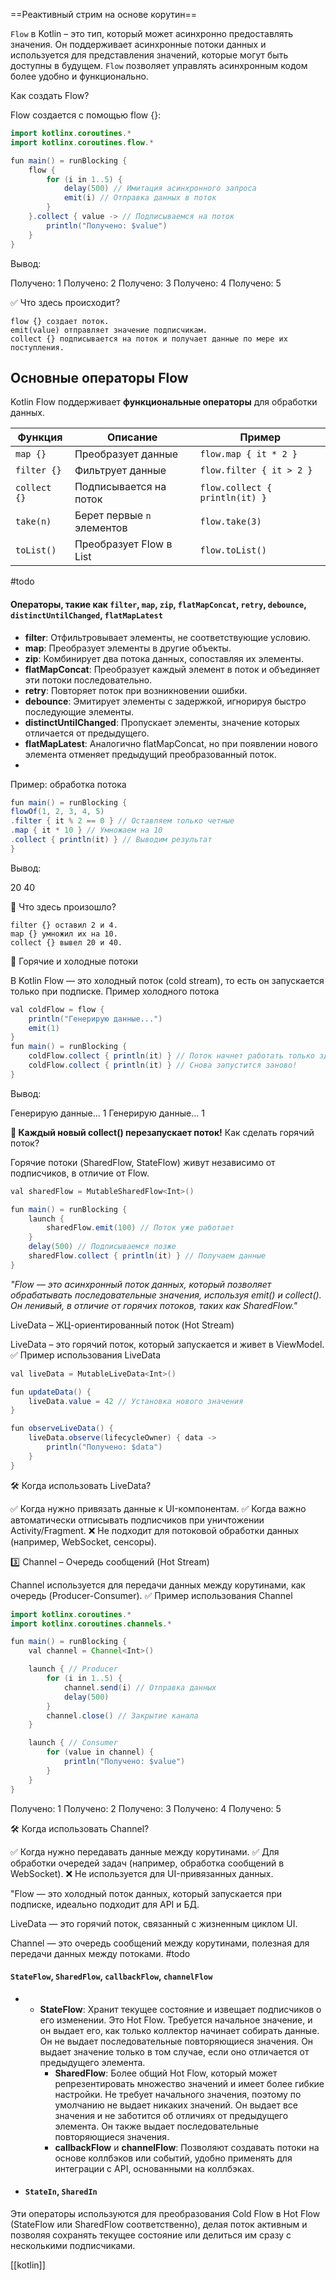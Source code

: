 
==Реактивный стрим на основе корутин== 

`Flow` в Kotlin – это тип, который может асинхронно предоставлять значения. Он поддерживает асинхронные потоки данных и используется для представления значений, которые могут быть доступны в будущем. `Flow` позволяет управлять асинхронным кодом более удобно и функционально.

Как создать Flow?

Flow создается с помощью flow {}:

```java
import kotlinx.coroutines.*
import kotlinx.coroutines.flow.*

fun main() = runBlocking {
    flow {
        for (i in 1..5) {
            delay(500) // Имитация асинхронного запроса
            emit(i) // Отправка данных в поток
        }
    }.collect { value -> // Подписываемся на поток
        println("Получено: $value")
    }
}

```

Вывод:

Получено: 1 Получено: 2 Получено: 3 Получено: 4 Получено: 5

✅ Что здесь происходит?

```
flow {} создает поток.
emit(value) отправляет значение подписчикам.
collect {} подписывается на поток и получает данные по мере их поступления.

```

## **Основные операторы Flow**

Kotlin Flow поддерживает **функциональные операторы** для обработки данных.

|Функция|Описание|Пример|
|---|---|---|
|`map {}`|Преобразует данные|`flow.map { it * 2 }`|
|`filter {}`|Фильтрует данные|`flow.filter { it > 2 }`|
|`collect {}`|Подписывается на поток|`flow.collect { println(it) }`|
|`take(n)`|Берет первые `n` элементов|`flow.take(3)`|
|`toList()`|Преобразует Flow в List|`flow.toList()`|
#todo 
#### Операторы, такие как `filter`, `map`, `zip`, `flatMapConcat`, `retry`, `debounce`, `distinctUntilChanged`, `flatMapLatest`

[](https://github.com/Senchick/android-interview?tab=readme-ov-file#операторы-такие-как-filter-map-zip-flatmapconcat-retry-debounce-distinctuntilchanged-flatmaplatest)

- **filter**: Отфильтровывает элементы, не соответствующие условию.
- **map**: Преобразует элементы в другие объекты.
- **zip**: Комбинирует два потока данных, сопоставляя их элементы.
- **flatMapConcat**: Преобразует каждый элемент в поток и объединяет эти потоки последовательно.
- **retry**: Повторяет поток при возникновении ошибки.
- **debounce**: Эмитирует элементы с задержкой, игнорируя быстро последующие элементы.
- **distinctUntilChanged**: Пропускает элементы, значение которых отличается от предыдущего.
- **flatMapLatest**: Аналогично flatMapConcat, но при появлении нового элемента отменяет предыдущий преобразованный поток.
- 
Пример: обработка потока

```java
fun main() = runBlocking {
flowOf(1, 2, 3, 4, 5)
.filter { it % 2 == 0 } // Оставляем только четные
.map { it * 10 } // Умножаем на 10
.collect { println(it) } // Выводим результат
}
```

Вывод:

20 40

🔹 Что здесь произошло?

```
filter {} оставил 2 и 4.
map {} умножил их на 10.
collect {} вывел 20 и 40.

```

🔹 Горячие и холодные потоки

В Kotlin Flow — это холодный поток (cold stream), то есть он запускается только при подписке. Пример холодного потока

```java
val coldFlow = flow {
	println("Генерирую данные...")
	emit(1)
}
fun main() = runBlocking {
	coldFlow.collect { println(it) } // Поток начнет работать только здесь
	coldFlow.collect { println(it) } // Снова запустится заново!
}
```

Вывод:

Генерирую данные... 1 Генерирую данные... 1

**🔹 Каждый новый collect() перезапускает поток!** Как сделать горячий поток?

Горячие потоки (SharedFlow, StateFlow) живут независимо от подписчиков, в отличие от Flow.

```java
val sharedFlow = MutableSharedFlow<Int>()

fun main() = runBlocking {
    launch {
        sharedFlow.emit(100) // Поток уже работает
    }
    delay(500) // Подписываемся позже
    sharedFlow.collect { println(it) } // Получаем данные
}

```

_"Flow — это асинхронный поток данных, который позволяет обрабатывать последовательные значения, используя emit() и collect(). Он ленивый, в отличие от горячих потоков, таких как SharedFlow."_

LiveData – ЖЦ-ориентированный поток (Hot Stream)

LiveData – это горячий поток, который запускается и живет в ViewModel. ✅ Пример использования LiveData

```java
val liveData = MutableLiveData<Int>()

fun updateData() {
    liveData.value = 42 // Установка нового значения
}

fun observeLiveData() {
    liveData.observe(lifecycleOwner) { data ->
        println("Получено: $data")
    }
}

```

🛠 Когда использовать LiveData?

✅ Когда нужно привязать данные к UI-компонентам. ✅ Когда важно автоматически отписывать подписчиков при уничтожении Activity/Fragment. ❌ Не подходит для потоковой обработки данных (например, WebSocket, сенсоры). 

3️⃣ Channel – Очередь сообщений (Hot Stream)

Channel используется для передачи данных между корутинами, как очередь (Producer-Consumer). ✅ Пример использования Channel

```java
import kotlinx.coroutines.*
import kotlinx.coroutines.channels.*

fun main() = runBlocking {
    val channel = Channel<Int>()

    launch { // Producer
        for (i in 1..5) {
            channel.send(i) // Отправка данных
            delay(500)
        }
        channel.close() // Закрытие канала
    }

    launch { // Consumer
        for (value in channel) {
            println("Получено: $value")
        }
    }
}

```

Получено: 1 Получено: 2 Получено: 3 Получено: 4 Получено: 5

🛠 Когда использовать Channel?

✅ Когда нужно передавать данные между корутинами. ✅ Для обработки очередей задач (например, обработка сообщений в WebSocket). ❌ Не используется для UI-привязанных данных.

"Flow — это холодный поток данных, который запускается при подписке, идеально подходит для API и БД.

LiveData — это горячий поток, связанный с жизненным циклом UI.

Channel — это очередь сообщений между корутинами, полезная для передачи данных между потоками.
#todo 
#### `StateFlow`, `SharedFlow`, `callbackFlow`, `channelFlow`

[](https://github.com/Senchick/android-interview?tab=readme-ov-file#stateflow-sharedflow-callbackflow-channelflow)

- - **StateFlow**: Хранит текущее состояние и извещает подписчиков о его изменении. Это Hot Flow. Требуется начальное значение, и он выдает его, как только коллектор начинает собирать данные. Он не выдает последовательные повторяющиеся значения. Он выдает значение только в том случае, если оно отличается от предыдущего элемента.
    - **SharedFlow**: Более общий Hot Flow, который может репрезентировать множество значений и имеет более гибкие настройки. Не требует начального значения, поэтому по умолчанию не выдает никаких значений. Он выдает все значения и не заботится об отличиях от предыдущего элемента. Он также выдает последовательные повторяющиеся значения.
    - **callbackFlow** и **channelFlow**: Позволяют создавать потоки на основе коллбэков или событий, удобно применять для интеграции с API, основанными на коллбэках.
- #### `StateIn`, `SharedIn`
    
    [](https://github.com/Senchick/android-interview?tab=readme-ov-file#statein-sharedin)
    
Эти операторы используются для преобразования Cold Flow в Hot Flow (StateFlow или SharedFlow соответственно), делая поток активным и позволяя сохранять текущее состояние или делиться им сразу с несколькими подписчиками.


[[kotlin]]